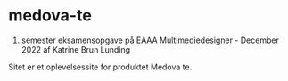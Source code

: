 # medova-te
1. semester eksamensopgave på EAAA Multimediedesigner - December 2022
af Katrine Brun Lunding

Sitet er et oplevelsessite for produktet Medova te.
